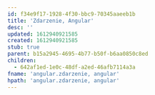 ```yaml
---
id: f34e9f17-1928-4f30-bbc9-70345aaeeb1b
title: 'Zdarzenie, Angular'
desc: ''
updated: 1612940921585
created: 1612940921585
stub: true
parent: b15a2945-4695-4b77-b50f-b6aa0850c8ed
children:
  - 642af1ed-1e0c-48df-a2ed-46afb7114a3a
fname: 'angular.zdarzenie, angular'
hpath: 'angular.zdarzenie, angular'
---
```



